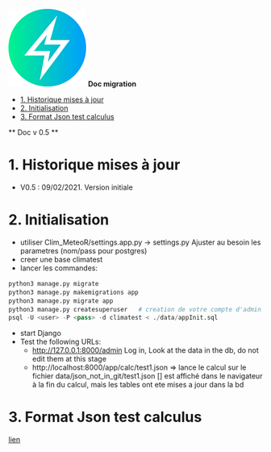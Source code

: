 ![logo](https://raw.githubusercontent.com/MeteoR-OI/bd-climato/master/doc/images/meteoi.re-logo_mini.png)
**Doc migration**

<!-- @import "[TOC]" {cmd="toc" depthFrom=1 depthTo=6 orderedList=false} -->

<!-- code_chunk_output -->

- [1. Historique mises à jour](#1-historique-mises-à-jour)
- [2. Initialisation](#2-initialisation)
- [3. Format Json test calculus](#3-format-json-test-calculus)

<!-- /code_chunk_output -->

** Doc v 0.5 **


# 1. Historique mises à jour
- V0.5 : 09/02/2021. Version initiale

# 2. Initialisation
- utiliser Clim_MeteoR/settings.app.py -> settings.py
  Ajuster au besoin les parametres (nom/pass pour postgres)
- creer une base climatest
- lancer les commandes:


```python
python3 manage.py migrate
python3 manage.py makemigrations app
python3 manage.py migrate app
python3 manage.py createsuperuser   # creation de votre compte d'admin
psql -U <user> -P <pass> -d climatest < ./data/appInit.sql
```

- start Django
- Test the following URLs:
  - http://127.0.0.1:8000/admin
    Log in, Look at the data in the db, do not edit them at this stage
  - http://localhost:8000/app/calc/test1.json => lance le calcul sur le fichier data/json_not_in_git/test1.json
  [] est affiché dans le navigateur à la fin du calcul, mais les tables ont ete mises a jour dans la bd

# 3. Format Json test calculus
[lien](calculus_test_suite.md)
